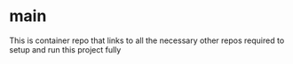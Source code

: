 # main
This is container repo that links to all the necessary other repos required to setup and run this project fully
